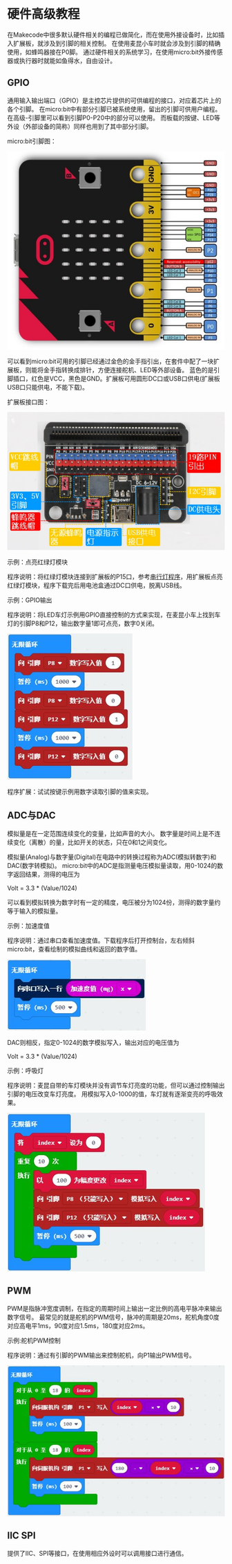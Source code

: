 # 硬件高级教程

在Makecode中很多默认硬件相关的编程已做简化，而在使用外接设备时，比如插入扩展板，就涉及到引脚的相关控制。
在使用麦昆小车时就会涉及到引脚的精确使用，如蜂鸣器接在P0脚。
通过硬件相关的系统学习，在使用micro:bit外接传感器或执行器时就能如鱼得水，自由设计。

## GPIO

通用输入输出端口（GPIO）是主控芯片提供的可供编程的接口，对应着芯片上的各个引脚。
在micro:bit中有部分引脚已被系统使用，留出的引脚可供用户编程。在高级-引脚里可以看到引脚P0-P20中的部分可以使用。
而板载的按键、LED等外设（外部设备的简称）同样也用到了其中部分引脚。

micro:bit引脚图：

![](./images/hardware/microbit_pinout.jpg)

可以看到micro:bit可用的引脚已经通过金色的金手指引出，在套件中配了一块扩展板，则能将金手指转换成排针，方便连接舵机、LED等外部设备。
蓝色的是引脚插口，红色是VCC，黑色是GND。扩展板可用圆形DC口或USB口供电(扩展板USB口只能供电，不能下载)。

扩展板接口图：

![](./images/hardware/IObit_front.jpg)

示例：点亮红绿灯模块

程序说明：将红绿灯模块连接到扩展板的P15口，参考[串行灯程序](https://Tosee-docs.readthedocs.io/zh_CN/latest/SelfDriving/SelfDriving_MakeCode/SelfDriving_MakeCode_actuator.html#id5)，用扩展板点亮红绿灯模块，程序下载完后用电池盒通过DC口供电，脱离USB线。

示例：GPIO输出

程序说明：将LED车灯示例用GPIO直接控制的方式来实现，在麦昆小车上找到车灯的引脚P8和P12，输出数字量1即可点亮，数字0关闭。

![](./images/hardware/GPIOOutput.jpg)

程序扩展：试试按键示例用数字读取引脚的值来实现。

## ADC与DAC

模拟量是在一定范围连续变化的变量，比如声音的大小。
数字量是时间上是不连续变化（离散）的量，比如开关的状态，只在0和1之间变化。

模拟量(Analog)与数字量(Digital)在电路中的转换过程称为ADC(模拟转数字)和DAC(数字转模拟)。
micro:bit中的ADC是指测量电压模拟量读取，用0-1024的数字返回结果，测得的电压为 

Volt = 3.3 * (Value/1024)

可以看到模拟转换为数字时有一定的精度，电压被分为1024份，测得的数字量约等于输入的模拟量。

示例：加速度值

程序说明：通过串口查看加速度值。下载程序后打开控制台，左右倾斜micro:bit，查看绘制的模拟曲线和返回的数字值。

![](./images/hardware/GPIOADC.jpg)

DAC则相反，指定0-1024的数字模拟写入，输出对应的电压值为

Volt = 3.3 * (Value/1024)

示例：呼吸灯

程序说明：麦昆自带的车灯模块并没有调节车灯亮度的功能，但可以通过控制输出引脚的电压改变车灯亮度。
用模拟写入0-1000的值，车灯就有逐渐变亮的呼吸效果。

![](./images/hardware/GPIODAC.jpg)

## PWM

PWM是指脉冲宽度调制，在指定的周期时间上输出一定比例的高电平脉冲来输出数字信号。
最常见的就是舵机的PWM信号，脉冲的周期是20ms，舵机角度0度对应高电平1ms，90度对应1.5ms，180度对应2ms。

示例:舵机PWM控制

程序说明：通过有引脚的PWM输出来控制舵机，向P1输出PWM信号。

![](./images/hardware/GPIOPWM.jpg)

## IIC SPI

提供了IIC、SPI等接口，在使用相应外设时可以调用接口进行通信。
